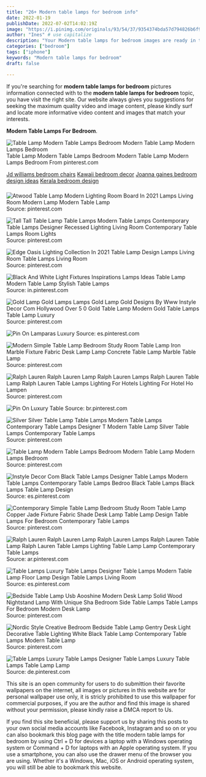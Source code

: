 ```yaml
---
title: "26+ Modern table lamps for bedroom info"
date: 2022-01-19
publishDate: 2022-07-02T14:02:19Z
image: "https://i.pinimg.com/originals/93/54/37/9354374bda57d794826b6f99d559f209.jpg"
author: "Ines" # use capitalize
description: "Your Modern table lamps for bedroom images are ready in this website. Modern table lamps for bedroom are a topic that is being searched for and liked by netizens now. You can Download the Modern table lamps for bedroom files here. Find and Download all royalty-free photos."
categories: ["bedroom"]
tags: ["iphone"]
keywords: "Modern table lamps for bedroom"
draft: false

---
```


If you're searching for **modern table lamps for bedroom** pictures information connected with to the **modern table lamps for bedroom** topic, you have visit the right  site.  Our website always  gives you  suggestions  for seeking  the maximum  quality video and image  content, please kindly surf and locate more informative video content and images  that match your interests.

**Modern Table Lamps For Bedroom**. 

![Table Lamp Modern Table Lamps Bedroom Modern Table Lamp Modern Lamps Bedroom](https://i.pinimg.com/originals/b9/d1/e7/b9d1e74d3635a336a0de195e59238177.jpg "Table Lamp Modern Table Lamps Bedroom Modern Table Lamp Modern Lamps Bedroom")
Table Lamp Modern Table Lamps Bedroom Modern Table Lamp Modern Lamps Bedroom From pinterest.com

[Jd williams bedroom chairs](/jd-williams-bedroom-chairs/)
[Kawaii bedroom decor](/kawaii-bedroom-decor/)
[Joanna gaines bedroom design ideas](/joanna-gaines-bedroom-design-ideas/)
[Kerala bedroom design](/kerala-bedroom-design/)



### 

 


![Atwood Table Lamp Modern Lighting Room Board In 2021 Lamps Living Room Modern Lamp Modern Table Lamp](https://i.pinimg.com/originals/75/cd/31/75cd310f322faa1d3fa24ff77ea818c6.jpg "Atwood Table Lamp Modern Lighting Room Board In 2021 Lamps Living Room Modern Lamp Modern Table Lamp")
Source: pinterest.com

 

![Tall Tall Table Lamp Table Lamps Modern Table Lamps Contemporary Table Lamps Designer Recessed Lighting Living Room Contemporary Table Lamps Room Lights](https://i.pinimg.com/originals/95/0d/22/950d229da216443a0189e932a0e27b77.jpg "Tall Tall Table Lamp Table Lamps Modern Table Lamps Contemporary Table Lamps Designer Recessed Lighting Living Room Contemporary Table Lamps Room Lights")
Source: pinterest.com

 

![Edge Oasis Lighting Collection In 2021 Table Lamp Design Lamps Living Room Table Lamps Living Room](https://i.pinimg.com/originals/c9/e5/cc/c9e5cc7e5a89624f40b0538e437ed4dc.jpg "Edge Oasis Lighting Collection In 2021 Table Lamp Design Lamps Living Room Table Lamps Living Room")
Source: pinterest.com

 

![Black And White Light Fixtures Inspirations Lamps Ideas Table Lamp Modern Table Lamp Stylish Table Lamps](https://i.pinimg.com/564x/90/0a/62/900a62ef304824197f4292a9d9a99a56.jpg "Black And White Light Fixtures Inspirations Lamps Ideas Table Lamp Modern Table Lamp Stylish Table Lamps")
Source: in.pinterest.com

 

![Gold Lamp Gold Lamps Lamps Gold Lamp Gold Designs By Www Instyle Decor Com Hollywood Over 5 0 Gold Table Lamp Modern Gold Table Lamps Table Lamp Luxury](https://i.pinimg.com/474x/f3/48/ee/f348ee2d693ae763d3cfb90c2d5d62b0--contemporary-table-lamps-modern-table-lamps.jpg "Gold Lamp Gold Lamps Lamps Gold Lamp Gold Designs By Www Instyle Decor Com Hollywood Over 5 0 Gold Table Lamp Modern Gold Table Lamps Table Lamp Luxury")
Source: pinterest.com

 

![Pin On Lamparas Luxury](https://i.pinimg.com/originals/0b/62/bf/0b62bfe7e06493bc8d812184e05c1769.jpg "Pin On Lamparas Luxury")
Source: es.pinterest.com

 

![Modern Simple Table Lamp Bedroom Study Room Table Lamp Iron Marble Fixture Fabric Desk Lamp Lamp Concrete Table Lamp Marble Table Lamp](https://i.pinimg.com/originals/b9/c4/d1/b9c4d1e8da5b210f46f7f8066845f2c7.jpg "Modern Simple Table Lamp Bedroom Study Room Table Lamp Iron Marble Fixture Fabric Desk Lamp Lamp Concrete Table Lamp Marble Table Lamp")
Source: pinterest.com

 

![Ralph Lauren Ralph Lauren Lamp Ralph Lauren Lamps Ralph Lauren Table Lamp Ralph Lauren Table Lamps Lighting For Hotels Lighting For Hotel Ho Lampen](https://i.pinimg.com/originals/03/8d/ee/038deea85da76fb730fb170d02e4f8e8.jpg "Ralph Lauren Ralph Lauren Lamp Ralph Lauren Lamps Ralph Lauren Table Lamp Ralph Lauren Table Lamps Lighting For Hotels Lighting For Hotel Ho Lampen")
Source: pinterest.com

 

![Pin On Luxury Table](https://i.pinimg.com/originals/f0/3f/40/f03f401d7d2746040445ed2e65b16129.jpg "Pin On Luxury Table")
Source: br.pinterest.com

 

![Silver Silver Table Lamp Table Lamps Modern Table Lamps Contemporary Table Lamps Designer T Modern Table Lamp Silver Table Lamps Contemporary Table Lamps](https://i.pinimg.com/564x/92/d9/7b/92d97b2352051c7b6a4df89d4bebce03--living-room-table-lamps-living-room-lighting.jpg "Silver Silver Table Lamp Table Lamps Modern Table Lamps Contemporary Table Lamps Designer T Modern Table Lamp Silver Table Lamps Contemporary Table Lamps")
Source: pinterest.com

 

![Table Lamp Modern Table Lamps Bedroom Modern Table Lamp Modern Lamps Bedroom](https://i.pinimg.com/originals/b9/d1/e7/b9d1e74d3635a336a0de195e59238177.jpg "Table Lamp Modern Table Lamps Bedroom Modern Table Lamp Modern Lamps Bedroom")
Source: pinterest.com

 

![Instyle Decor Com Black Table Lamps Designer Table Lamps Modern Table Lamps Contemporary Table Lamps Bedroo Black Table Lamps Black Lamps Table Lamp Design](https://i.pinimg.com/originals/5b/2e/7f/5b2e7fbcb7af688812720c706d4ca0ac.jpg "Instyle Decor Com Black Table Lamps Designer Table Lamps Modern Table Lamps Contemporary Table Lamps Bedroo Black Table Lamps Black Lamps Table Lamp Design")
Source: es.pinterest.com

 

![Contemporary Simple Table Lamp Bedroom Study Room Table Lamp Copper Jade Fixture Fabric Shade Desk Lamp Table Lamp Design Table Lamps For Bedroom Contemporary Table Lamps](https://i.pinimg.com/originals/4a/5c/3c/4a5c3cee29c39c0bdd4321ea9ca23af0.jpg "Contemporary Simple Table Lamp Bedroom Study Room Table Lamp Copper Jade Fixture Fabric Shade Desk Lamp Table Lamp Design Table Lamps For Bedroom Contemporary Table Lamps")
Source: pinterest.com

 

![Ralph Lauren Ralph Lauren Lamp Ralph Lauren Lamps Ralph Lauren Table Lamp Ralph Lauren Table Lamps Lighting Table Lamp Lamp Contemporary Table Lamps](https://i.pinimg.com/originals/9a/cf/98/9acf98fc1ce7eb2afa138b9c1a42b03b.jpg "Ralph Lauren Ralph Lauren Lamp Ralph Lauren Lamps Ralph Lauren Table Lamp Ralph Lauren Table Lamps Lighting Table Lamp Lamp Contemporary Table Lamps")
Source: ar.pinterest.com

 

![Table Lamps Luxury Table Lamps Designer Table Lamps Modern Table Lamp Floor Lamp Design Table Lamps Living Room](https://i.pinimg.com/originals/78/07/04/7807045684416b9f4833637c6e7b13d7.jpg "Table Lamps Luxury Table Lamps Designer Table Lamps Modern Table Lamp Floor Lamp Design Table Lamps Living Room")
Source: es.pinterest.com

 

![Bedside Table Lamp Usb Aooshine Modern Desk Lamp Solid Wood Nightstand Lamp With Unique Sha Bedroom Side Table Lamps Table Lamps For Bedroom Modern Desk Lamp](https://i.pinimg.com/originals/0f/c0/7e/0fc07e8c2d1a47a597ed29c8696d824e.jpg "Bedside Table Lamp Usb Aooshine Modern Desk Lamp Solid Wood Nightstand Lamp With Unique Sha Bedroom Side Table Lamps Table Lamps For Bedroom Modern Desk Lamp")
Source: pinterest.com

 

![Nordic Style Creative Bedroom Bedside Table Lamp Gentry Desk Light Decorative Table Lighting White Black Table Lamp Contemporary Table Lamps Modern Table Lamp](https://i.pinimg.com/originals/e2/88/c4/e288c49f89ee037c47f14a9ec30e544d.jpg "Nordic Style Creative Bedroom Bedside Table Lamp Gentry Desk Light Decorative Table Lighting White Black Table Lamp Contemporary Table Lamps Modern Table Lamp")
Source: pinterest.com

 

![Table Lamps Luxury Table Lamps Designer Table Lamps Luxury Table Lamps Table Lamp Lamp](https://i.pinimg.com/originals/93/54/37/9354374bda57d794826b6f99d559f209.jpg "Table Lamps Luxury Table Lamps Designer Table Lamps Luxury Table Lamps Table Lamp Lamp")
Source: de.pinterest.com

 

This site is an open community for users to do submittion their favorite wallpapers on the internet, all images or pictures in this website are for personal wallpaper use only, it is stricly prohibited to use this wallpaper for commercial purposes, if you are the author and find this image is shared without your permission, please kindly raise a DMCA report to Us.

If you find this site beneficial, please support us by sharing this posts to your own social media accounts like Facebook, Instagram and so on or you can also bookmark this blog page with the title modern table lamps for bedroom by using Ctrl + D for devices a laptop with a Windows operating system or Command + D for laptops with an Apple operating system. If you use a smartphone, you can also use the drawer menu of the browser you are using. Whether it's a Windows, Mac, iOS or Android operating system, you will still be able to bookmark this website.
